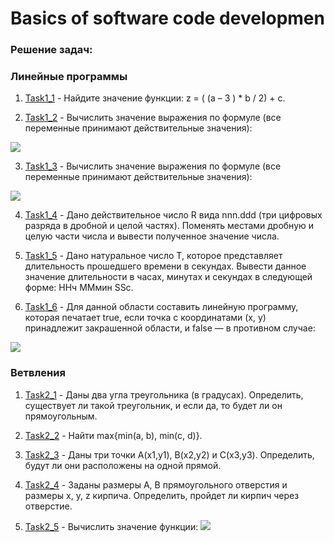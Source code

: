 
#  Basics of software code developmen

### Решение задач:

 ### Линейные программы

1. [Task1_1](https://github.com/YuriySanko/Basic-of-software-code-development/blob/323e93edc2a7bb3acdc1aec59e079c5a30b5c052/Tasks/Task11.java) - Найдите  значение функции: z = ( (a – 3 ) * b / 2) + c.

2. [Task1_2](https://github.com/YuriySanko/Basic-of-software-code-development/blob/323e93edc2a7bb3acdc1aec59e079c5a30b5c052/Tasks/Task12.java) - Вычислить значение выражения по формуле (все переменные принимают действительные значения):

![](https://github.com/YuriySanko/Basic-of-software-code-development/blob/323e93edc2a7bb3acdc1aec59e079c5a30b5c052/img/basics_1_2.png)

3. [Task1_3](https://github.com/YuriySanko/Basic-of-software-code-development/blob/323e93edc2a7bb3acdc1aec59e079c5a30b5c052/Task/Task13.java) - Вычислить значение выражения по формуле (все переменные принимают действительные значения):

![](https://github.com/YuriySanko/Basic-of-software-code-development/blob/323e93edc2a7bb3acdc1aec59e079c5a30b5c052/img/basics_1_3.png)

4. [Task1_4](https://github.com/YuriySanko/Basic-of-software-code-development/blob/323e93edc2a7bb3acdc1aec59e079c5a30b5c052/Task/Task14.java) - Дано действительное число R вида nnn.ddd (три цифровых разряда в дробной и целой частях). Поменять местами дробную и целую части числа и вывести полученное значение числа.

5. [Task1_5](https://github.com/YuriySanko/Basic-of-software-code-development/blob/323e93edc2a7bb3acdc1aec59e079c5a30b5c052/Task/Task15.java) - Дано натуральное число Т, которое представляет длительность прошедшего времени в секундах. Вывести данное значение длительности в часах, минутах и секундах в следующей форме:
ННч ММмин SSc.

6. [Task1_6](https://github.com/YuriySanko/Basic-of-software-code-development/blob/323e93edc2a7bb3acdc1aec59e079c5a30b5c052/Task/Task16.java) - Для данной области составить линейную программу, которая печатает true, если точка с координатами (х, у) принадлежит закрашенной области, и false — в противном случае:

![](https://github.com/YuriySanko/Basic-of-software-code-development/blob/323e93edc2a7bb3acdc1aec59e079c5a30b5c052/img/basics_1_6.png)


### Ветвления

1. [Task2_1](https://github.com/YuriySanko/Basic-of-software-code-development/blob/323e93edc2a7bb3acdc1aec59e079c5a30b5c052/Tasks/Task21.java) - Даны два угла треугольника (в градусах). Определить, существует ли такой треугольник, и если да, то будет ли он прямоугольным.
 
2. [Task2_2](https://github.com/YuriySanko/Basic-of-software-code-development/blob/323e93edc2a7bb3acdc1aec59e079c5a30b5c052/Tasks/Task22.java) - Найти max{min(a, b), min(c, d)}.

3. [Task2_3](https://github.com/YuriySanko/Basic-of-software-code-development/blob/323e93edc2a7bb3acdc1aec59e079c5a30b5c052/Tasks/Task23.java) - Даны три точки А(х1,у1), В(х2,у2) и С(х3,у3). Определить, будут ли они расположены на одной прямой.

4. [Task2_4](https://github.com/YuriySanko/Basic-of-software-code-development/blob/323e93edc2a7bb3acdc1aec59e079c5a30b5c052/Tasks/Task24.java) - Заданы размеры А, В прямоугольного отверстия и размеры х, у, z кирпича. Определить, пройдет ли кирпич через отверстие.

5. [Task2_5](https://github.com/YuriySanko/Basic-of-software-code-development/blob/323e93edc2a7bb3acdc1aec59e079c5a30b5c052/Tasks/Task25.java)  -  Вычислить значение функции:
![](https://github.com/YuriySanko/Basic-of-software-code-development/blob/323e93edc2a7bb3acdc1aec59e079c5a30b5c052/img/basics_2_5.png)

   
